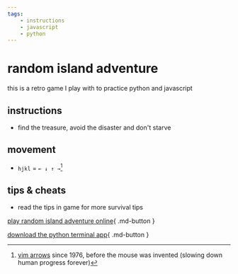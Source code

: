 ```yaml
---
tags:
    - instructions
    - javascript
    - python 
---
```

# random island adventure

this is a retro game I play with to practice python and javascript

## instructions

- find the treasure, avoid the disaster and don't starve

## movement

- `hjkl` = `← ↓ ↑ →`[^1]

## tips & cheats

- read the tips in game for more survival tips

[play random island adventure online](ria.html){ .md-button }

[download the python terminal app](ria.zip){ .md-button }

[^1]:[vim arrows](https://github.com/vim/vim) since 1976, before the mouse was invented (slowing down human progress forever)
